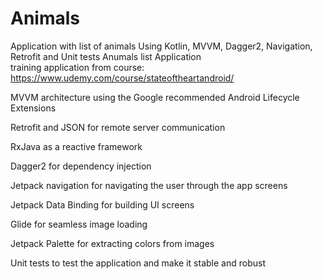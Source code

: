 # Animals
Application with list of animals Using Kotlin, MVVM, Dagger2, Navigation, Retrofit and Unit tests
Anumals list Application<br>
training application from course:<br>
https://www.udemy.com/course/stateoftheartandroid/
<br>

MVVM architecture using the Google recommended Android Lifecycle Extensions<br>

Retrofit and JSON for remote server communication<br>

RxJava as a reactive framework<br>

Dagger2 for dependency injection<br>

Jetpack navigation for navigating the user through the app screens<br>

Jetpack Data Binding for building UI screens<br>

Glide for seamless image loading<br>

Jetpack Palette for extracting colors from images<br>

Unit tests to test the application and make it stable and robust<br>
